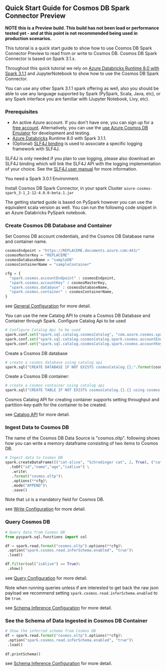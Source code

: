## Quick Start Guide for Cosmos DB Spark Connector Preview

**NOTE this is a Preview build. This build has not been load or performance tested yet - and at this point is not recommended being used in production scenarios.**

This tutorial is a quick start guide to show how to use Cosmos DB Spark Connector Preview to read from or write to Cosmos DB. Cosmos DB Spark Connector is based on Spark 3.1.x. 

Throughout this quick tutorial we rely on 
[Azure Databricks Runtime 8.0 with Spark 3.1.1](https://docs.microsoft.com/azure/databricks/release-notes/runtime/8.0) and
JupyterNotebook to show how to use the Cosmos DB Spark Connector.

You can use any other Spark 3.1.1 spark offering as well, also you should be able to use any language supported by Spark (PySpark, Scala, Java, etc), or any Spark interface you are familiar with (Jupyter Notebook, Livy, etc).

### Prerequisites

- An active Azure account. If you don't have one, you can sign up for a 
  [free account](https://azure.microsoft.com/try/cosmosdb/).
  Alternatively, you can use the
  [use Azure Cosmos DB Emulator](https://docs.microsoft.com/azure/cosmos-db/local-emulator) for development and testing.
- [Azure Databricks](https://docs.microsoft.com/azure/databricks/release-notes/runtime/8.0)
  Runtime 8.0 with Spark 3.1.1.
- (Optional) [SLF4J binding](https://www.slf4j.org/manual.html) is used to associate a
  specific logging framework with SLF4J.

SLF4J is only needed if you plan to use logging, please also download an SLF4J binding which will
link the SLF4J API with the logging implementation of your choice. See
the [SLF4J user manual](https://www.slf4j.org/manual.html) for more information.

You need a Spark 3.0.1 Environment.

Install Cosmos DB Spark Connector, in your spark Cluster `azure-cosmos-spark_3-1_2-12-4.0.0-beta.1.jar`

[//]: # (//TODO: moderakh add maven coordinates once published)

The getting started guide is based on PySpark however you can use the equivalent scala version as well.
You can run the following code snippet in an Azure Databricks PySpark notebook.

### Create Cosmos DB Database and Container

Set Cosmos DB account credentials, and the Cosmos DB Database name and container name.
```python
cosmosEndpoint = "https://REPLACEME.documents.azure.com:443/"
cosmosMasterKey = "REPLACEME"
cosmosDatabaseName = "sampleDB"
cosmosContainerName = "sampleContainer"

cfg = {
  "spark.cosmos.accountEndpoint" : cosmosEndpoint,
  "spark.cosmos.accountKey" : cosmosMasterKey,
  "spark.cosmos.database" : cosmosDatabaseName,
  "spark.cosmos.container" : cosmosContainerName,
}
```

see [General Configuration](https://github.com/Azure/azure-sdk-for-java/blob/master/sdk/cosmos/azure-cosmos-spark_3-1_2-12/docs/configuration-reference.md#Generic-Configuration) for more detail.

You can use the new Catalog API to create a Cosmos DB Database and Container through Spark.
Configure Catalog Api to be used
```python
# Configure Catalog Api to be used
spark.conf.set("spark.sql.catalog.cosmosCatalog", "com.azure.cosmos.spark.CosmosCatalog")
spark.conf.set("spark.sql.catalog.cosmosCatalog.spark.cosmos.accountEndpoint", cosmosEndpoint)
spark.conf.set("spark.sql.catalog.cosmosCatalog.spark.cosmos.accountKey", cosmosMasterKey)
```

Create a Cosmos DB database
```python
# create a cosmos database using catalog api
spark.sql("CREATE DATABASE IF NOT EXISTS cosmosCatalog.{};".format(cosmosDatabaseName))
```

Create a Cosmos DB container:
```python
# create a cosmos container using catalog api
spark.sql("CREATE TABLE IF NOT EXISTS cosmosCatalog.{}.{} using cosmos.oltp TBLPROPERTIES(partitionKeyPath = '/id', manualThroughput = '1100')".format(cosmosDatabaseName, cosmosContainerName))
```
Cosmos Catalog API for creating container supports setting throughput and partition-key-path for the container to be created.

see [Catalog API](https://github.com/Azure/azure-sdk-for-java/blob/master/sdk/cosmos/azure-cosmos-spark_3-1_2-12/docs/catalog-api.md) for more detail.

### Ingest Data to Cosmos DB

The name of the Cosmos DB Data Source is "cosmos.oltp". following shows how you can write a memory dataframe consisting of two items to Cosmos DB.
```python
# Ingest data to Cosmos DB
spark.createDataFrame((("cat-alive", "Schrodinger cat", 2, True), ("cat-dead", "Schrodinger cat", 2, False)))\
  .toDF("id","name","age","isAlive") \
   .write\
   .format("cosmos.oltp")\
   .options(**cfg)\
   .mode("APPEND")\
   .save()
```
Note that `id` is a mandatory field for Cosmos DB.

see [Write Configuration](https://github.com/Azure/azure-sdk-for-java/blob/master/sdk/cosmos/azure-cosmos-spark_3-1_2-12/docs/configuration-reference.md#write-config) for more detail.


### Query Cosmos DB

```python
# Query data from Cosmos DB
from pyspark.sql.functions import col

df = spark.read.format("cosmos.oltp").options(**cfg)\
 .option("spark.cosmos.read.inferSchema.enabled", "true")\
 .load()

df.filter(col("isAlive") == True)\
 .show()
```

see [Query Configuration](https://github.com/Azure/azure-sdk-for-java/blob/master/sdk/cosmos/azure-cosmos-spark_3-1_2-12/docs/configuration-reference.md#query-config) for more detail.

Note when running queries unless if are interested to get back the raw json payload
we recommend setting `spark.cosmos.read.inferSchema.enabled` to be `true`.

see [Schema Inference Configuration](https://github.com/Azure/azure-sdk-for-java/blob/master/sdk/cosmos/azure-cosmos-spark_3-1_2-12/docs/configuration-reference.md#schema-inference-config) for more detail.


### See the Schema of Data Ingested in Cosmos DB Container

```python
# Show the inferred schema from Cosmos DB
df = spark.read.format("cosmos.oltp").options(**cfg)\
 .option("spark.cosmos.read.inferSchema.enabled", "true")\
 .load()
 
df.printSchema()
```

see [Schema Inference Configuration](https://github.com/Azure/azure-sdk-for-java/blob/master/sdk/cosmos/azure-cosmos-spark_3-1_2-12/docs/configuration-reference.md#schema-inference-config) for more detail.


